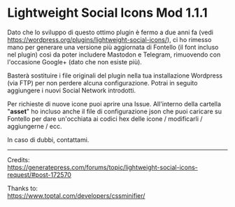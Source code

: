 # Lightweight Social Icons Mod 1.1.1

Dato che lo sviluppo di questo ottimo plugin è fermo a due anni fa (vedi https://wordpress.org/plugins/lightweight-social-icons/), ci ho rimesso mano per generare una versione più aggiornata di Fontello (il font incluso nel plugin) così da poter includere Mastodon e Telegram, rimuovendo con l'occasione Google+ (dato che non esiste più).

Basterà sostituire i file originali del plugin nella tua installazione Wordpress (via FTP) per non perdere alcuna configurazione. Potrai in seguito aggiungere i nuovi Social Network introdotti.

Per richieste di nuove icone puoi aprire una Issue. All'interno della cartella "**asset**" ho incluso anche il file di configurazione json che puoi caricare su Fontello per dare un'occhiata ai codici hex delle icone / modificarli / aggiungerne / ecc.

In caso di dubbi, contattami.

------

Credits:  
https://generatepress.com/forums/topic/lightweight-social-icons-request/#post-172570

Thanks to:  
https://www.toptal.com/developers/cssminifier/
